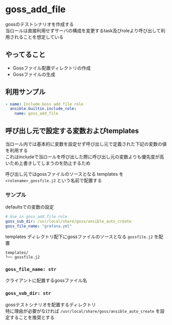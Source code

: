 # goss_add_file

gossのテストシナリオを作成する  
当ロールは直接利用せずサーバの構成を変更するtask及びroleより呼び出して利用されることを想定している  

## やってること

- Gossファイル配置ディレクトリの作成
- Gossファイルの生成

## 利用サンプル

``` yaml
- name: Include Goss add file role
  ansible.builtin.include_role:
    name: goss_add_file
```

## 呼び出し元で設定する変数およびtemplates

当ロール内では基本的に変数を設定せず呼び出し元で定義された下記の変数の値を利用する  
これはincludeで当ロールを呼び出した際に呼び出し元の変数よりも優先度が高いため上書きしてしまうのを防止するため  

呼び出し元ではgossファイルのソースとなる templates を `<rolename>_gossfile.j2` という名前で配置する

### サンプル  

defaultsでの変数の設定  

``` yaml
# Use in goss_add_file role
goss_sub_dir: /usr/local/share/goss/ansible_auto_create
goss_file_name: "grafana.yml"
```

templates ディレクトリ配下にgossファイルのソースとなる `gossfile.j2` を配置

``` shell
templates/
└── gossfile.j2
```

### `goss_file_name: str`

クライアントに配置するgossファイル名  

### `goss_sub_dir: str`

gossテストシナリオを配置するディレクトリ  
特に理由が必要がなければ `/usr/local/share/goss/ansible_auto_create` を設定することを推奨とする  
